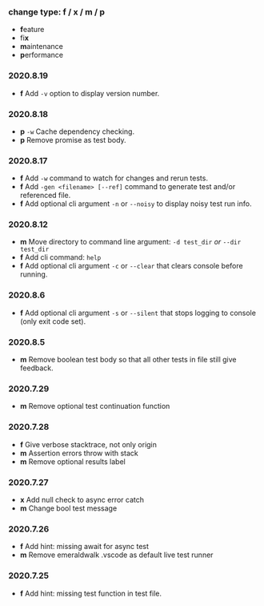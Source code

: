 ### change type: f / x / m / p
* **f**eature
* fi**x**
* **m**aintenance
* **p**erformance

### 2020.8.19
* **f** Add `-v` option to display version number.

### 2020.8.18
* **p** `-w` Cache dependency checking.
* **p** Remove promise as test body.

### 2020.8.17
* **f** Add `-w` command to watch for changes and rerun tests.
* **f** Add `-gen <filename> [--ref]` command to generate test and/or referenced file.
* **f** Add optional cli argument `-n` or `--noisy` to display noisy test run info.

### 2020.8.12

* **m** Move directory to command line argument: `-d test_dir` *or* `--dir test_dir`
* **f** Add cli command: `help`
* **f** Add optional cli argument `-c` or `--clear` that clears console before running.

### 2020.8.6

* **f** Add optional cli argument `-s` or `--silent` that stops logging to console (only exit code set).

### 2020.8.5

* **m** Remove boolean test body so that all other tests in file still give feedback.

### 2020.7.29

* **m** Remove optional test continuation function

### 2020.7.28

* **f** Give verbose stacktrace, not only origin
* **m** Assertion errors throw with stack
* **m** Remove optional results label

### 2020.7.27

* **x** Add null check to async error catch
* **m** Change bool test message

### 2020.7.26

 * **f** Add hint: missing await for async test
 * **m** Remove emeraldwalk .vscode as default live test runner

### 2020.7.25

 * **f** Add hint: missing test function in test file.